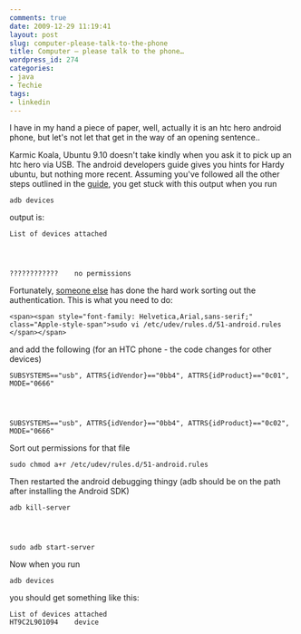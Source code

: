 ```yaml
---
comments: true
date: 2009-12-29 11:19:41
layout: post
slug: computer-please-talk-to-the-phone
title: Computer – please talk to the phone…
wordpress_id: 274
categories:
- java
- Techie
tags:
- linkedin
---
```


I have in my hand a piece of paper, well, actually it is an htc hero android phone, but let's not let that get in the way of an opening sentence..

Karmic Koala, Ubuntu 9.10 doesn't take kindly when you ask it to pick up an htc hero via USB. The android developers guide gives you hints for Hardy ubuntu, but nothing more recent. Assuming you've followed all the other steps outlined in the [guide](http://developer.android.com/guide/developing/device.html), you get stuck with this output when you run

    
    adb devices


output is:

    
    List of devices attached



    
    ????????????    no permissions


Fortunately, [someone else](http://truthseekernz.blogspot.com/2009/11/ubuntu-910-and-adt-094-tangle.html) has done the hard work sorting out the authentication. This is what you need to do:

    
    <span><span style="font-family: Helvetica,Arial,sans-serif;" class="Apple-style-span">sudo vi /etc/udev/rules.d/51-android.rules </span></span>


and add the following (for an HTC phone - the code changes for other devices)

    
    SUBSYSTEMS=="usb", ATTRS{idVendor}=="0bb4", ATTRS{idProduct}=="0c01", MODE="0666"



    
    SUBSYSTEMS=="usb", ATTRS{idVendor}=="0bb4", ATTRS{idProduct}=="0c02", MODE="0666"


Sort out permissions for that file

    
    sudo chmod a+r /etc/udev/rules.d/51-android.rules


Then restarted the android debugging thingy (adb should be on the path after installing the Android SDK)

    
    adb kill-server



    
    sudo adb start-server


Now when you run

    
    adb devices


you should get something like this:

    
    List of devices attached
    HT9C2L901094    device
